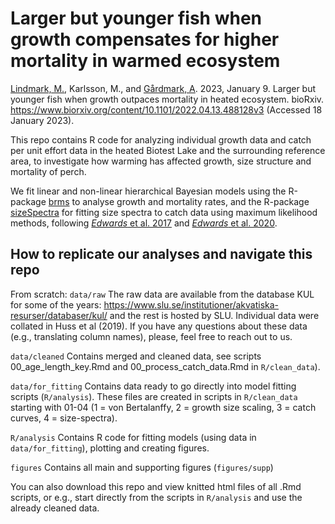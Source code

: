# Larger but younger fish when growth compensates for higher mortality in warmed ecosystem

[Lindmark, M.](https://maxlindmark.github.io/), Karlsson, M., and [Gårdmark, A](https://internt.slu.se/en/cv-originals/anna-gardmark/). 2023, January 9. Larger but younger fish when growth outpaces mortality in heated ecosystem. bioRxiv. <https://www.biorxiv.org/content/10.1101/2022.04.13.488128v3> (Accessed 18 January 2023).

This repo contains R code for analyzing individual growth data and catch per unit effort data in the heated Biotest Lake and the surrounding reference area, to investigate how warming has affected growth, size structure and mortality of perch.

We fit linear and non-linear hierarchical Bayesian models using the R-package [brms](https://github.com/paul-buerkner/brms) to analyse growth and mortality rates, and the R-package [sizeSpectra](https://github.com/andrew-edwards/sizeSpectra) for fitting size spectra to catch data using maximum likelihood methods, following [*Edwards* et al. 2017](http://onlinelibrary.wiley.com/doi/10.1111/2041-210X.12641/full) and [*Edwards* et al. 2020](https://www.int-res.com/abstracts/meps/v636/p19-33/).


## How to replicate our analyses and navigate this repo
From scratch:
`data/raw`
The raw data are available from the database KUL for some of the years: https://www.slu.se/institutioner/akvatiska-resurser/databaser/kul/ and the rest is hosted by SLU. Individual data were collated in Huss et al (2019). If you have any questions about these data (e.g., translating column names), please, feel free to reach out to us.

`data/cleaned`
Contains merged and cleaned data, see scripts 00_age_length_key.Rmd and 00_process_catch_data.Rmd in `R/clean_data`).

`data/for_fitting`
Contains data ready to go directly into model fitting scripts (`R/analysis`). These files are created in scripts in `R/clean_data` starting with 01-04 (1 = von Bertalanffy, 2 = growth size scaling, 3 = catch curves, 4 = size-spectra).

`R/analysis`
Contains R code for fitting models (using data in `data/for_fitting`), plotting and creating figures.

`figures`
Contains all main and supporting figures (`figures/supp`)

You can also download this repo and view knitted html files of all .Rmd scripts, or e.g., start directly from the scripts in `R/analysis` and use the already cleaned data.

